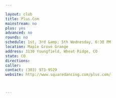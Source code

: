 ```yaml
---

layout: club
title: Plus.Com
mainstream: no
plus: yes
advanced: no
rounds: no
schedule: 1st, 3rd &amp; 5th Wednesday, 6:30 PM
location: Maple Grove Grange
address: 3130 Youngfield, Wheat Ridge, CO
state: CO
directions: 
caller: 
contact: (303) 973-9529
website: http://www.squaredancing.com/plus.com/



---
```


